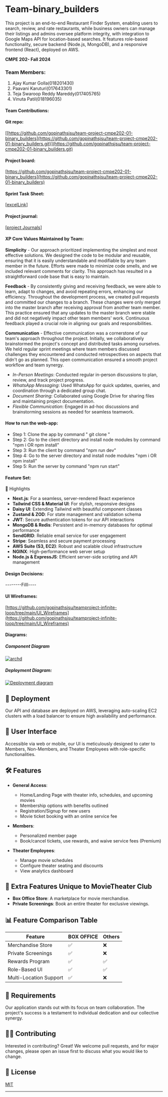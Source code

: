 
# Team-binary_builders
This project is an end-to-end Restaurant Finder System, enabling users to search, review, and rate restaurants, while business owners can manage their listings and admins oversee platform integrity, with integration to Google Maps API for location-based searches. It features role-based functionality, secure backend (Node.js, MongoDB), and a responsive frontend (React), deployed on AWS.

**CMPE 202- Fall 2024**

### Team Members:

1.  Ajay Kumar Golla(018201430)
2.  Paavani Karuturi(017643301)
3.  Teja Swaroop Reddy Mareddy(017405765)
4.  Vinuta Patil(018196035)

#### [](https://github.com/gopinathsjsu/team-project-cmpe202-01-binary_builders#TeamContributions)Team Contributions:


#### [](https://github.com/gopinathsjsu/team-project-cmpe202-01-binary_builders#git-repo)Git repo:

[[https://github.com/gopinathsjsu/team-project-cmpe202-01-binary_builders](https://github.com/gopinathsjsu/team-project-cmpe202-01-binary_builders.git)](https://github.com/gopinathsjsu/team-project-cmpe202-01-binary_builders.git)

#### [](https://github.com/gopinathsjsu/team-project-cmpe202-01-binary_builders)Project board:

[https://github.com/gopinathsjsu/team-project-cmpe202-01-binary_builders](https://github.com/gopinathsjsu/team-project-cmpe202-01-binary_builders)

#### [](https://github.com/gopinathsjsu/teamproject-infinite-loop#sprint-task-sheet)Sprint Task Sheet:

[[excelLink](https://docs.google.com/spreadsheets/d/1MSPdcmwkwZXbuFtzDVEz78sek2BK80BRWdIDJ6g_dJU/edit#gid=0)]
#### [](https://github.com/gopinathsjsu/teamproject-infinite-loop#project-journal)Project journal:

[[project Journals](https://docs.google.com/spreadsheets/d/13ifYS0cvCskVYWZeW7qtzdIvE56V-BZ0SJAOnOvEcyw/edit?usp=sharing)]

#### [](https://github.com/gopinathsjsu/teamproject-infinite-loop#xp-values)XP Core Values Maintained by Team:

**Simplicity** -
Our approach prioritized implementing the simplest and most effective solutions. We designed the code to be modular and reusable, ensuring that it is easily understandable and modifiable by any team member in the future. Efforts were made to minimize code smells, and we included relevant comments for clarity. This approach has resulted in a straightforward code base that is easy to maintain.

**Feedback** -
By consistently giving and receiving feedback, we were able to learn, adapt to changes, and avoid repeating errors, enhancing our efficiency. Throughout the development process, we created pull requests and committed our changes to a branch. These changes were only merged into the master branch after receiving approval from another team member. This practice ensured that any updates to the master branch were stable and did not negatively impact other team members' work. Continuous feedback played a crucial role in aligning our goals and responsibilities.

**Communication** -
Effective communication was a cornerstone of our team's approach throughout the project. Initially, we collaboratively brainstormed the project's concept and distributed tasks among ourselves. We held regular sprint meetings where team members discussed challenges they encountered and conducted retrospectives on aspects that didn't go as planned. This open communication ensured a smooth project workflow and team synergy.  

- *In-Person Meetings*: Conducted regular in-person discussions to plan, review, and track project progress.  
- *WhatsApp Messaging*: Used WhatsApp for quick updates, queries, and coordination through a dedicated group chat.  
- *Document Sharing*: Collaborated using Google Drive for sharing files and maintaining project documentation.  
- *Flexible Communication*: Engaged in ad-hoc discussions and brainstorming sessions as needed for seamless teamwork.

#### [](https://github.com/gopinathsjsu/teamproject-infinite-loop#how-to-run-the-web-app)How to run the web-app:

-   Step 1: Clone the app by command " git clone "
-  Step 2: Go to the client directory and install node modules by command "npm i OR npm install"
-   Step 3: Run the client by command "npm run dev"
-   Step 4: Go to the server directory and install node modules "npm i OR npm install"
-   Step 5: Run the server by command "npm run start"


#### [](https://github.com/gopinathsjsu/teamproject-infinite-loop#feature-set)Feature Set:

 🌟 Highlights

- **Next.js**: For a seamless, server-rendered React experience
- **Tailwind CSS & Material UI**: For stylish, responsive designs
- **Daisy UI**: Extending Tailwind with beautiful component classes
- **Zustand & ZOD**: For state management and validation schema
- **JWT**: Secure authentication tokens for our API interactions
- **MongoDB & Redis**: Persistent and in-memory databases for optimal performance
- **SendGRID**: Reliable email service for user engagement
- **Stripe**: Seamless and secure payment processing
- **AWS Suite (S3, EC2)**: Robust and scalable cloud infrastructure
- **NGINX**: High-performance web server setup
- **Node.js & ExpressJS**: Efficient server-side scripting and API management


#### [](https://github.com/gopinathsjsu/teamproject-infinite-loop#design-decisions)Design Decisions:

--------Filll----

#### [](https://github.com/gopinathsjsu/teamproject-infinite-loop#ui-wireframes)UI Wireframes:

[https://github.com/gopinathsjsu/teamproject-infinite-loop/tree/main/UI_Wireframes](https://github.com/gopinathsjsu/teamproject-infinite-loop/tree/main/UI_Wireframes)

#### [](https://github.com/gopinathsjsu/teamproject-infinite-loop#diagrams)Diagrams:

##### [](https://github.com/gopinathsjsu/teamproject-infinite-loop#Component-Diagram)Component Diagram

[![archd](https://raw.githubusercontent.com/Mahendra-Chittupolu/Mahendra/master/Untitled%20Diagram%20(1).jpg)](https://raw.githubusercontent.com/Mahendra-Chittupolu/Mahendra/master/Untitled%20Diagram%20(1).jpg)


##### [](https://github.com/gopinathsjsu/team-project-code_team15#deployment-diagram)Deployment Diagram:

[![Deployment diagram](https://raw.githubusercontent.com/Mahendra-Chittupolu/Mahendra/master/Untitled%20Diagram%20(2).jpg)](https://raw.githubusercontent.com/Mahendra-Chittupolu/Mahendra/master/Untitled%20Diagram%20(2).jpg)



## 🚀 Deployment

Our API and database are deployed on AWS, leveraging auto-scaling EC2 clusters with a load balancer to ensure high availability and performance.

## 📲 User Interface

Accessible via web or mobile, our UI is meticulously designed to cater to Members, Non-Members, and Theater Employees with role-specific functionalities.

## 🛠️ Features

- **General Access**:
  - Home/Landing Page with theater info, schedules, and upcoming movies
  - Membership options with benefits outlined
  - Registration/Signup for new users
  - Movie ticket booking with an online service fee

- **Members**:
  - Personalized member page
  - Book/cancel tickets, use rewards, and waive service fees (Premium)
  
- **Theater Employees**:
  - Manage movie schedules
  - Configure theater seating and discounts
  - View analytics dashboard

## 🎁 Extra Features Unique to MovieTheater Club

- **Box Office Store**: A marketplace for movie merchandise.
- **Private Screenings**: Book an entire theater for exclusive viewings.

## 📊 Feature Comparison Table

| Feature | BOX OFFICE | Others |
|---------|-------------------|--------|
| Merchandise Store | ✅ | ❌ |
| Private Screenings | ✅ | ❌ |
| Rewards Program | ✅ | ✅ |
| Role-Based UI | ✅ | ✅ |
| Multi-Location Support | ✅ | ❌ |

## 📝 Requirements

Our application stands out with its focus on team collaboration. The project's success is a testament to individual dedication and our collective synergy.

## 🧑‍💻 Contributing

Interested in contributing? Great! We welcome pull requests, and for major changes, please open an issue first to discuss what you would like to change.

## 📜 License

[MIT](https://choosealicense.com/licenses/mit/)

---



